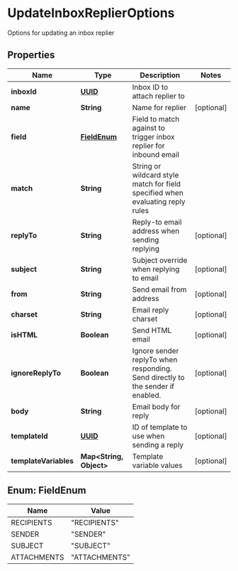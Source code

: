 

# UpdateInboxReplierOptions

Options for updating an inbox replier
## Properties

Name | Type | Description | Notes
------------ | ------------- | ------------- | -------------
**inboxId** | [**UUID**](UUID) | Inbox ID to attach replier to | 
**name** | **String** | Name for replier |  [optional]
**field** | [**FieldEnum**](#FieldEnum) | Field to match against to trigger inbox replier for inbound email | 
**match** | **String** | String or wildcard style match for field specified when evaluating reply rules | 
**replyTo** | **String** | Reply-to email address when sending replying |  [optional]
**subject** | **String** | Subject override when replying to email |  [optional]
**from** | **String** | Send email from address |  [optional]
**charset** | **String** | Email reply charset |  [optional]
**isHTML** | **Boolean** | Send HTML email |  [optional]
**ignoreReplyTo** | **Boolean** | Ignore sender replyTo when responding. Send directly to the sender if enabled. |  [optional]
**body** | **String** | Email body for reply |  [optional]
**templateId** | [**UUID**](UUID) | ID of template to use when sending a reply |  [optional]
**templateVariables** | **Map&lt;String, Object&gt;** | Template variable values |  [optional]



## Enum: FieldEnum

Name | Value
---- | -----
RECIPIENTS | &quot;RECIPIENTS&quot;
SENDER | &quot;SENDER&quot;
SUBJECT | &quot;SUBJECT&quot;
ATTACHMENTS | &quot;ATTACHMENTS&quot;



